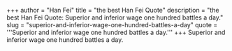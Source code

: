 +++
author = "Han Fei"
title = "the best Han Fei Quote"
description = "the best Han Fei Quote: Superior and inferior wage one hundred battles a day."
slug = "superior-and-inferior-wage-one-hundred-battles-a-day"
quote = '''Superior and inferior wage one hundred battles a day.'''
+++
Superior and inferior wage one hundred battles a day.
